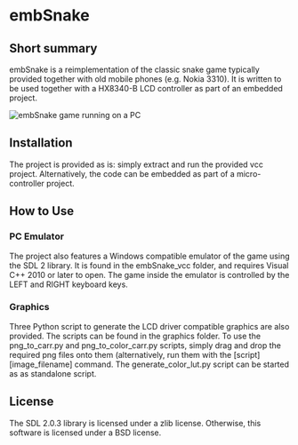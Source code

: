 # embSnake

## Short summary

embSnake is a reimplementation of the classic snake game typically provided together with old mobile phones (e.g. Nokia 3310). It is written to be used together with a HX8340-B LCD controller as part of an embedded project.

![embSnake game running on a PC](https://raw.githubusercontent.com/dselcan/embSnake/master/docs/embSnake_PC.jpeg)

## Installation

The project is provided as is: simply extract and run the provided vcc project. Alternatively, the code can be embedded as part of a micro-controller project.

## How to Use

### PC Emulator

The project also features a Windows compatible emulator of the game using the SDL 2 library. It is found in the embSnake_vcc folder, and requires Visual C++ 2010 or later to open.
The game inside the emulator is controlled by the LEFT and RIGHT keyboard keys.

### Graphics

Three Python script to generate the LCD driver compatible graphics are also provided. The scripts can be found in the graphics folder. To use the png_to_carr.py and png_to_color_carr.py scripts, simply drag and drop the required png files onto them (alternatively, run them with the [script] [image_filename] command. The generate_color_lut.py script can be started as as standalone script.

## License

The SDL 2.0.3 library is licensed under a zlib license.
Otherwise, this software is licensed under a BSD license.
